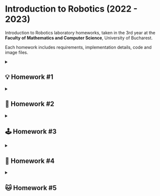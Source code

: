 
# Introduction to Robotics (2022 - 2023)


Introduction to Robotics laboratory homeworks, taken in the 3rd year at the **Faculty of Mathematics and Computer Science**, University of Bucharest. 

Each homework includes requirements, implementation details, code and image files.

<details>
  <summary> <h2> 💡 Homework #1 </h2> </summary>

### 📜 Task Requirements

#### Components
- RGB LED (minimum 1)
- Potentiometers (minimum 3)
- Resistors
- Wires


#### Technical Task
Use a separate potentiometer to control each of the colors of the RGB LED.
The LED must be controlled with software, meaning we must read the value of the potentiometers with Arduino, and write a mapped value to each of the pins connected to the LED.

#### Coding Task
Coding style is of utmost importance. Magic numbers are not accepted and style consistency is key.


### 🖼️ Pictures of the setup
- [Front view](https://github.com/MadalinaKopacz/IntroductionToRobotics/blob/main/Homework%231/hw1_Setup_Pictures/FrontView.jpg)
 <img src="https://github.com/MadalinaKopacz/IntroductionToRobotics/blob/main/Homework%231/hw1_Setup_Pictures/FrontView.jpg" width="400" height="400" />

- [Back view](https://github.com/MadalinaKopacz/IntroductionToRobotics/blob/main/Homework%231/hw1_Setup_Pictures/BackView.jpg)
 <img src="https://github.com/MadalinaKopacz/IntroductionToRobotics/blob/main/Homework%231/hw1_Setup_Pictures/BackView.jpg" width="400" height="400" />
 
- [Top-Down View](https://github.com/MadalinaKopacz/IntroductionToRobotics/blob/main/Homework%231/hw1_Setup_Pictures/TopDownView.jpg)
 <img src="https://github.com/MadalinaKopacz/IntroductionToRobotics/blob/main/Homework%231/hw1_Setup_Pictures/TopDownView.jpg" width="400" height="400" />

### 🎞️ Video presenting the functionality
The video can be found [here](https://youtu.be/IT1rydAFlZk).

### 🖥️ Code
The code can be found in this repository, [here](https://github.com/MadalinaKopacz/IntroductionToRobotics/blob/main/Homework%231/hw1_RGB_LED/hw1_RGB_LED.ino).
</details>
<details>
  <summary> <h2> 🚦 Homework #2 </h2> </summary>

### 📜 Task Requirements

#### Components
- 5 LEDs 
- 1 button 
- 1 buzzer
- Resistors
- Wires


#### Task Description
This homework consisted in building the traffic lights for a crosswalk. I used 2 LEDs (green and red) for the pedestrian traffic lights and 3 LEDs (green, yellow and red) for the car traffic lights. This system has 4 states:
- State 1: default, reinstated after State 4 ends. We have green light for cars, red light for people, no sounds. The duration is indefinite, changed by pressing the button.
- State 2: Starts after 8 seconds after a button press. The light is yellow for cars, red for people and no sounds. This state lasts 3 seconds.
- State 3: Starts after State 2 ends. The light is red for cars, green for people and there is a beeping sound from the buzzer at a constant interval. This state lasts 8 seconds.
- State 4: Starts after State 3 ends. The light is red for cars, **blinking green** for people and there is a beeping sounds from the buzzer at a constant interval, faster then the beeping in the previous state. This state lasts 4 seconds. 

#### Coding Task
Coding style is of utmost importance. Magic numbers are not accepted and style consistency is key. An important coding challenge present in this task is using **millis()** instead of **delay()**.


### 🖼️ Pictures of the setup
- [Front view](https://github.com/MadalinaKopacz/IntroductionToRobotics/blob/main/Homework%232/SetUp_Pictures/FrontView.jpg)
 <img src="https://github.com/MadalinaKopacz/IntroductionToRobotics/blob/main/Homework%232/SetUp_Pictures/FrontView.jpg" width="400" height="400" />

- [Back View](https://github.com/MadalinaKopacz/IntroductionToRobotics/blob/main/Homework%232/SetUp_Pictures/BackView.jpg)
 <img src="https://github.com/MadalinaKopacz/IntroductionToRobotics/blob/main/Homework%232/SetUp_Pictures/BackView.jpg" width="400" height="400" />

- [Top-Down View](https://github.com/MadalinaKopacz/IntroductionToRobotics/blob/main/Homework%232/SetUp_Pictures/TopDownView.jpg)
 <img src="https://github.com/MadalinaKopacz/IntroductionToRobotics/blob/main/Homework%232/SetUp_Pictures/TopDownView.jpg" width="400" height="400" />

### 🎞️ Video presenting the functionality
The video can be found [here](https://youtu.be/yomegRG7JE8).

### 🖥️ Code
The code can be found in this repository, [here](https://github.com/MadalinaKopacz/IntroductionToRobotics/blob/main/Homework%232/homework%232/homework%232.ino).

</details>
<details>
  <summary> <h2> 🕹️ Homework #3 </h2> </summary>

### 📜 Task Requirements

#### Components
- 1 7-segment display 
- 1 joystick
- Resistors
- Wires

#### Task Description
This homework consisted in using a joystick to control a 7-segment display. This system has 2 states:
- State 1: default, but also reinstated after a button press in State 2. Current  position  blinking. Can  use  the  joystick  to  move  from one  position  to  its neighbors.   Short  pressing  the  button  toggles  State 2. Long pressing the button in State 1 resets the entire display by turning all the segments OFF and moving the current position to the decimal point.
- State 2: initiated  after  a  button  press  in  State  1. The current segment stops blinking, adopting the state of the segment before selection (ON or OFF). Toggling the X axis should change  the  segment  state  from  ON  to  OFF  or  from  OFF  to  ON. Clicking the joystick should save the segment state and exit back to State 1.

Mentions:
- Long pressing the button to reset should be available only in State 1.
- Some examples of possible movements: a - b (moving down); f - b(moving to the right); d - g (moving up); c - dp (moving to the right).
- Joystick movements should be done with toggle, as in the lab (joy-Moved, etc)

#### Coding Task
Coding style is of utmost importance. Magic numbers are not accepted and style consistency is key. An important coding challenge present in this task is using **millis()** instead of **delay()**.


### 🖼️ Pictures of the setup
- [Front view](https://github.com/MadalinaKopacz/IntroductionToRobotics/blob/main/Homework%233/SetUp_Pictures/FrontView.jpg)
 <img src="https://github.com/MadalinaKopacz/IntroductionToRobotics/blob/main/Homework%233/SetUp_Pictures/FrontView.jpg" width="400" height="400" />

- [Back View](https://github.com/MadalinaKopacz/IntroductionToRobotics/blob/main/Homework%233/SetUp_Pictures/BackView.jpg)
 <img src="https://github.com/MadalinaKopacz/IntroductionToRobotics/blob/main/Homework%233/SetUp_Pictures/BackView.jpg" width="400" height="400" />

- [Top-Down View](https://github.com/MadalinaKopacz/IntroductionToRobotics/blob/main/Homework%233/SetUp_Pictures/TopDownView.jpg)
 <img src="https://github.com/MadalinaKopacz/IntroductionToRobotics/blob/main/Homework%233/SetUp_Pictures/TopDownView.jpg" width="400" height="400" />

### 🎞️ Video presenting the functionality
The video can be found [here](https://youtu.be/J91DPxjZTuM).

### 🖥️ Code
The code can be found in this repository, [here](https://github.com/MadalinaKopacz/IntroductionToRobotics/blob/main/Homework%233/homework%233/homework%233.ino).

</details>

<details>
  <summary> <h2> 🔢 Homework #4 </h2> </summary>

### 📜 Task Requirements

#### Components
- 1 4 digit 7-segment display 
- 1 joystick
- 1 74hc595 shift register
- Resistors
- Wires

#### Task Description
This homework consisted in using a joystick to move through the 4 digit 7- segment displays digits. We can press the button to lock in the current digit and use the other axis to increment/decrement the number.  By keeping the button pressed, we can reset all the digit values and the current position becomes the first digit. 
This system has the following states:
- State 1: default, but also reinstated after a button press in State 2. A joystick axis can be used to cycle through the 4 digits; using the other axis does nothing. A blinking decimal point shows the current digit position. By pressing the button, we lock in the selected digit and enter the second state.
- State 2: initiated  after  a  button  press  in  State  1. In this state, the decimal point stays always on, and we can no longer use the axis to cycle throughout the  4  digits.   Using  the  other  axis,  we  can  increment/decrement  the  number  on  the  current  digit  IN  HEX.  By pressing the button again, it returns to the previous state.  Also, the system should  not continuosly increment, if we keep the joystick in one position.
- Reset: toggled by long pressing the button, only in the first state. When resetting, all the digits go back to 0 and the current position is set to the first (rightmost) digit, in the first state.

#### Coding Task
Coding style is of utmost importance. Magic numbers are not accepted and style consistency is key.

### 🖼️ Pictures of the setup
- [Front view](https://github.com/MadalinaKopacz/IntroductionToRobotics/blob/main/Homework%234/SetUp_Pictures/FrontView.jpg)
 <img src="https://github.com/MadalinaKopacz/IntroductionToRobotics/blob/main/Homework%234/SetUp_Pictures/FrontView.jpg" width="600" height="400" />

- [Back View](https://github.com/MadalinaKopacz/IntroductionToRobotics/blob/main/Homework%234/SetUp_Pictures/BackView.png)
 <img src="https://github.com/MadalinaKopacz/IntroductionToRobotics/blob/main/Homework%234/SetUp_Pictures/BackView.png" width="600" height="400" />

- [Top-Down View](https://github.com/MadalinaKopacz/IntroductionToRobotics/blob/main/Homework%234/SetUp_Pictures/TopDownView.png)
 <img src="https://github.com/MadalinaKopacz/IntroductionToRobotics/blob/main/Homework%234/SetUp_Pictures/TopDownView.png" width="600" height="400" />

### 🎞️ Video presenting the functionality
The video can be found [here](https://youtu.be/3IIdMhDvcL8).

### 🖥️ Code
The code can be found in this repository, [here](https://github.com/MadalinaKopacz/IntroductionToRobotics/blob/main/Homework%234/homework%234/homework%234.ino).

</details>

<details>
  <summary> <h2> 🐱 Homework #5 </h2> </summary>

### 📜 Task Requirements

#### Components
- 1 LCD
- 1 joystick
- 1 Led Matrix
- Resistors
- Wires

#### Task Description
Create a menu for your game, emphasis on the game. You
should scroll on the LCD with the joystick. Remember you have quite a
lot of flexibility here, but do not confuse that with a free ticket to slack
off. The menu should include the following functionality:
1. When powering up a game, a greeting message should be shown for
a few moments.
2. Should contain roughly the following categories:
- Start game, starts the initial level of your game
- Highscore:
  - Initially, we have 0.
  - Update it when the game is done. Highest possible score
should be achieved by starting at a higher level.
  - Save the top 5+ values in EEPROM with name and score.
- Settings:
  - Enter name. The name should be shown in highscore. Maybe
somewhere else, as well?
  - Starting level: Set the starting level value. The idea is to
be able to start from a higher level as well. Can be replaced
with difficulty.
  - LCD contrast control (optional, it replaces the potentiome-
ter). Save it to eeprom.
  - LCD brightness control (mandatory, must change LED wire
that’s directly connected to 5v). Save it to eeprom.
  - Matrix brightness control (see function setIntesnity from the
ledControl library). Save it to eeprom.
  - Sounds on or off. Save it to eeprom.
  - Extra stuff can include items specific to the game mechanics,
or other settings such as chosen theme song etc. Again, save
it to eeprom.
- About: should include details about the creator(s) of the game.
At least game name, author and github link or user (use scrolling
text?)
- How to play: short and informative description
3. While playing the game: display all relevant info
- Lives
- Level
- Score
4. Upon game ending:
- Screen 1: a message such as ”Congratulations on reaching level/score
X”. ”You did better than y people.”. etc. Switches to screen 2
upon interaction (button press) or after a few moments.
- Screen 2: display relevant game info: score, time, lives left etc.
Must inform player if he/she beat the highscore. This
menu should only be closed by the player, pressing a button.

### 🖼️ Pictures of the setup
- [Front view](https://user-images.githubusercontent.com/79279298/206134033-643cebf2-b418-4db7-8c17-c7de65cd1efb.png)
 <img src="https://user-images.githubusercontent.com/79279298/206134033-643cebf2-b418-4db7-8c17-c7de65cd1efb.png" width="600" height="400" />


### 🎞️ Video presenting the functionality
The video can be found [here](https://youtu.be/HEgEO06sODg).

### 🖥️ Code
The code can be found in this repository, [here](https://github.com/MadalinaKopacz/IntroductionToRobotics/blob/main/Homework%235/Homework%235.ino).

</details>
